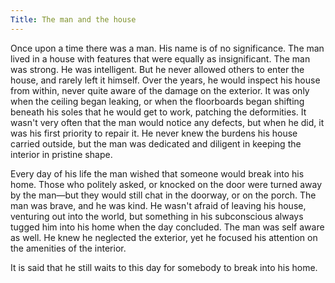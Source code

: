 ```yaml
---
Title: The man and the house
---
```


Once upon a time there was a man. His name is of no significance. The man lived in a house with features that were equally as insignificant. The man was strong. He was intelligent. But he never allowed others to enter the house, and rarely left it himself. Over the years, he would inspect his house from within, never quite aware of the damage on the exterior. It was only when the ceiling began leaking, or when the floorboards began shifting beneath his soles that he would get to work, patching the deformities. It wasn't very often that the man would notice any defects, but when he did, it was his first priority to repair it. He never knew the burdens his house carried outside, but the man was dedicated and diligent in keeping the interior in pristine shape. 

Every day of his life the man wished that someone would break into his home. Those who politely asked, or knocked on the door were turned away by the man—but they would still chat in the doorway, or on the porch. The man was brave, and he was kind. He wasn't afraid of leaving his house, venturing out into the world, but something in his subconscious always tugged him into his home when the day concluded. The man was self aware as well. He knew he neglected the exterior, yet he focused his attention on the amenities of the interior. 

It is said that he still waits to this day for somebody to break into his home. 